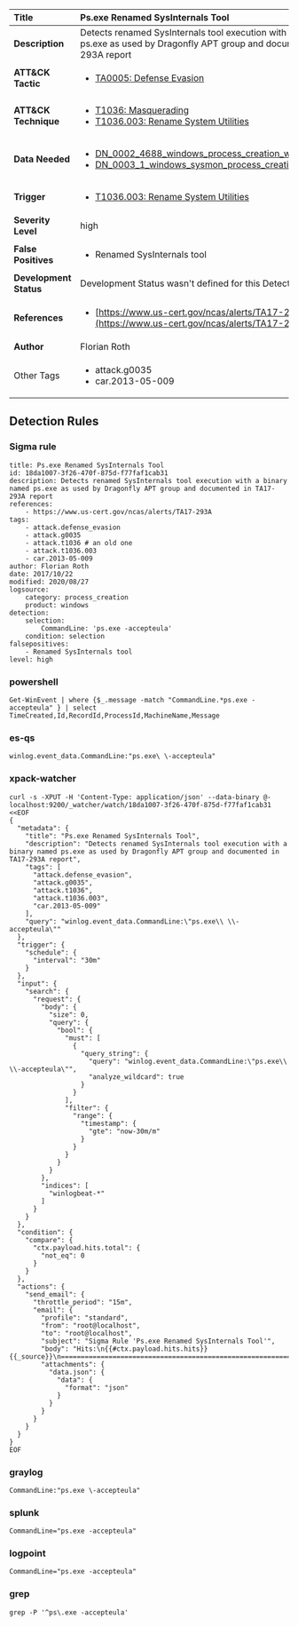 | Title                    | Ps.exe Renamed SysInternals Tool       |
|:-------------------------|:------------------|
| **Description**          | Detects renamed SysInternals tool execution with a binary named ps.exe as used by Dragonfly APT group and documented in TA17-293A report |
| **ATT&amp;CK Tactic**    |  <ul><li>[TA0005: Defense Evasion](https://attack.mitre.org/tactics/TA0005)</li></ul>  |
| **ATT&amp;CK Technique** | <ul><li>[T1036: Masquerading](https://attack.mitre.org/techniques/T1036)</li><li>[T1036.003: Rename System Utilities](https://attack.mitre.org/techniques/T1036/003)</li></ul>  |
| **Data Needed**          | <ul><li>[DN_0002_4688_windows_process_creation_with_commandline](../Data_Needed/DN_0002_4688_windows_process_creation_with_commandline.md)</li><li>[DN_0003_1_windows_sysmon_process_creation](../Data_Needed/DN_0003_1_windows_sysmon_process_creation.md)</li></ul>  |
| **Trigger**              | <ul><li>[T1036.003: Rename System Utilities](../Triggers/T1036.003.md)</li></ul>  |
| **Severity Level**       | high |
| **False Positives**      | <ul><li>Renamed SysInternals tool</li></ul>  |
| **Development Status**   |  Development Status wasn't defined for this Detection Rule yet  |
| **References**           | <ul><li>[https://www.us-cert.gov/ncas/alerts/TA17-293A](https://www.us-cert.gov/ncas/alerts/TA17-293A)</li></ul>  |
| **Author**               | Florian Roth |
| Other Tags           | <ul><li>attack.g0035</li><li>car.2013-05-009</li></ul> | 

## Detection Rules

### Sigma rule

```
title: Ps.exe Renamed SysInternals Tool
id: 18da1007-3f26-470f-875d-f77faf1cab31
description: Detects renamed SysInternals tool execution with a binary named ps.exe as used by Dragonfly APT group and documented in TA17-293A report
references:
    - https://www.us-cert.gov/ncas/alerts/TA17-293A
tags:
    - attack.defense_evasion
    - attack.g0035
    - attack.t1036 # an old one
    - attack.t1036.003
    - car.2013-05-009
author: Florian Roth
date: 2017/10/22
modified: 2020/08/27
logsource:
    category: process_creation
    product: windows
detection:
    selection:
        CommandLine: 'ps.exe -accepteula'
    condition: selection
falsepositives:
    - Renamed SysInternals tool
level: high
```





### powershell
    
```
Get-WinEvent | where {$_.message -match "CommandLine.*ps.exe -accepteula" } | select TimeCreated,Id,RecordId,ProcessId,MachineName,Message
```


### es-qs
    
```
winlog.event_data.CommandLine:"ps.exe\ \-accepteula"
```


### xpack-watcher
    
```
curl -s -XPUT -H 'Content-Type: application/json' --data-binary @- localhost:9200/_watcher/watch/18da1007-3f26-470f-875d-f77faf1cab31 <<EOF
{
  "metadata": {
    "title": "Ps.exe Renamed SysInternals Tool",
    "description": "Detects renamed SysInternals tool execution with a binary named ps.exe as used by Dragonfly APT group and documented in TA17-293A report",
    "tags": [
      "attack.defense_evasion",
      "attack.g0035",
      "attack.t1036",
      "attack.t1036.003",
      "car.2013-05-009"
    ],
    "query": "winlog.event_data.CommandLine:\"ps.exe\\ \\-accepteula\""
  },
  "trigger": {
    "schedule": {
      "interval": "30m"
    }
  },
  "input": {
    "search": {
      "request": {
        "body": {
          "size": 0,
          "query": {
            "bool": {
              "must": [
                {
                  "query_string": {
                    "query": "winlog.event_data.CommandLine:\"ps.exe\\ \\-accepteula\"",
                    "analyze_wildcard": true
                  }
                }
              ],
              "filter": {
                "range": {
                  "timestamp": {
                    "gte": "now-30m/m"
                  }
                }
              }
            }
          }
        },
        "indices": [
          "winlogbeat-*"
        ]
      }
    }
  },
  "condition": {
    "compare": {
      "ctx.payload.hits.total": {
        "not_eq": 0
      }
    }
  },
  "actions": {
    "send_email": {
      "throttle_period": "15m",
      "email": {
        "profile": "standard",
        "from": "root@localhost",
        "to": "root@localhost",
        "subject": "Sigma Rule 'Ps.exe Renamed SysInternals Tool'",
        "body": "Hits:\n{{#ctx.payload.hits.hits}}{{_source}}\n================================================================================\n{{/ctx.payload.hits.hits}}",
        "attachments": {
          "data.json": {
            "data": {
              "format": "json"
            }
          }
        }
      }
    }
  }
}
EOF

```


### graylog
    
```
CommandLine:"ps.exe \-accepteula"
```


### splunk
    
```
CommandLine="ps.exe -accepteula"
```


### logpoint
    
```
CommandLine="ps.exe -accepteula"
```


### grep
    
```
grep -P '^ps\.exe -accepteula'
```




